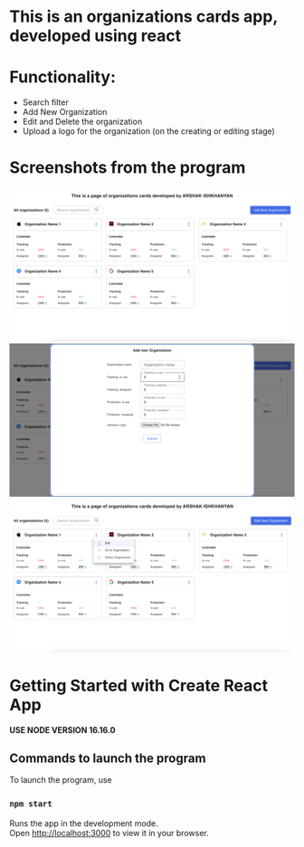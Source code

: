 # This is an organizations cards app, developed using react

# Functionality:
- Search filter
- Add New Organization
- Edit and Delete the organization
- Upload a logo for the organization (on the creating or editing stage)


# Screenshots from the program

![image1](https://github.com/arshak0/organizations-card/blob/master/public/screenshots%20from%20app/screenshot_1.png)
![image2](https://github.com/arshak0/organizations-card/blob/main/public/screenshots%20from%20app/screenshot_2.png)
![image3](https://github.com/arshak0/organizations-card/blob/main/public/screenshots%20from%20app/screenshot_3.png)


# Getting Started with Create React App

****USE NODE VERSION 16.16.0****

## Commands to launch the program

To launch the program, use

### `npm start`

Runs the app in the development mode.\
Open [http://localhost:3000](http://localhost:3000) to view it in your browser.
